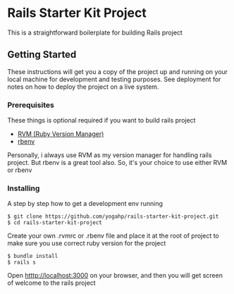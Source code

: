 # Rails Starter Kit Project

This is a straightforward boilerplate for building Rails project

## Getting Started

These instructions will get you a copy of the project up and running on your local machine for development and testing purposes. See deployment for notes on how to deploy the project on a live system.

### Prerequisites

These things is optional required if you want to build rails project

* [RVM (Ruby Version Manager)](http://rvm.io/)
* [rbenv](https://github.com/rbenv/rbenv)

Personally, i always use RVM as my version manager for handling rails project. But rbenv is a great tool also. So, it's your choice to use either RVM or rbenv

### Installing

A step by step how to get a development env running

```
$ git clone https://github.com/yogahp/rails-starter-kit-project.git
$ cd rails-starter-kit-project
```

Create your own .rvmrc or .rbenv file and place it at the root of project to make sure you use correct ruby version for the project

```
$ bundle install
$ rails s
```

Open [htttp://localhost:3000](http://localhost:3000) on your browser, and then you will get screen of welcome to the rails project
